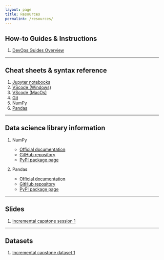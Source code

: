 ```yaml
---
layout: page
title: Resources
permalink: /resources/
---
```


## How-to Guides & Instructions

1. [DevOps Guides Overview](https://gperdrizet.github.io/FSA_devops/devops_pages/overview.html)

---
## Cheat sheets & syntax reference
1. <a href="https://gperdrizet.github.io/FSA_devops/assets/cheatsheets/jupyter_notebook_cheatsheet.pdf" download>Jupyter notebooks</a>
2. <a href="https://gperdrizet.github.io/FSA_devops/assets/cheatsheets/vscode_cheatsheet_windows.pdf" download>VScode (Windows)</a>
3. <a href="https://gperdrizet.github.io/FSA_devops/assets/cheatsheets/vscode_cheatsheet_macos.pdf" download>VScode (MacOs)</a>
4. <a href="https://gperdrizet.github.io/FSA_devops/assets/cheatsheets/git_cheatsheet.pdf" download>Git</a>
5. <a href="https://gperdrizet.github.io/FSA_devops/assets/cheatsheets/numpy_cheatsheet.pdf" download>NumPy</a>
6. <a href="https://gperdrizet.github.io/FSA_devops/assets/cheatsheets/pandas_cheatsheet.pdf" download>Pandas</a>

---
## Data science library information

1. NumPy
    - [Official documentation](https://numpy.org/doc/stable/index.html)
    - [GitHub repository](https://github.com/numpy/numpy)
    - [PyPI package page](https://pypi.org/project/numpy)

2. Pandas
    - [Official documentation](https://pandas.pydata.org/docs)
    - [GitHub repository](https://github.com/pandas-dev/pandas)
    - [PyPI package page](https://pypi.org/project/pandas)

---
## Slides

1. <a href="https://gperdrizet.github.io/FSA_devops/assets/slides/Capstone_Session_1.pdf" download>Incremental capstone session 1</a>

---
## Datasets

1. <a href="https://gperdrizet.github.io/FSA_devops/assets/data/NSMES1988-NSMES1988.csv" download>Incremental capstone dataset 1</a>